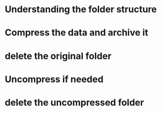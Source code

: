 # Understanding the folder structure


# Compress the data and archive it

# delete the original folder

# Uncompress if needed

# delete the uncompressed folder

